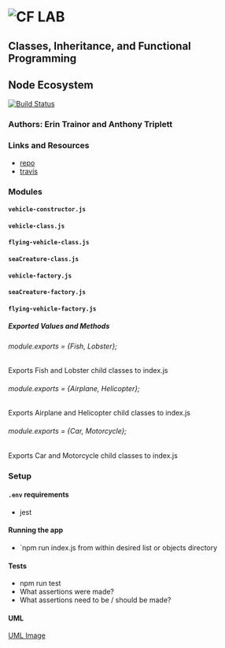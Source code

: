 ![CF](http://i.imgur.com/7v5ASc8.png) LAB
=================================================
## Classes, Inheritance, and Functional Programming

## Node Ecosystem
[![Build Status](https://www.travis-ci.com/etrainor/401-javascript-lab02.svg?branch=master)](https://www.travis-ci.com/etrainor/401-javascript-lab02)

### Authors: Erin Trainor and Anthony Triplett

### Links and Resources
* [repo](https://github.com/etrainor/401-javascript-lab02)
* [travis](https://www.travis-ci.com/etrainor/401-javascript-lab02)

### Modules
#### `vehicle-constructor.js`
#### `vehicle-class.js`
#### `flying-vehicle-class.js`
#### `seaCreature-class.js`
#### `vehicle-factory.js`
#### `seaCreature-factory.js`
#### `flying-vehicle-factory.js`

##### Exported Values and Methods

###### module.exports = {Fish, Lobster};
Exports Fish and Lobster child classes to index.js

###### module.exports = {Airplane, Helicopter};
Exports Airplane and Helicopter child classes to index.js

###### module.exports = {Car, Motorcycle};
Exports Car and Motorcycle child classes to index.js

### Setup
#### `.env` requirements
* jest

#### Running the app
* `npm run index.js from within desired list or objects directory

#### Tests
* npm run test
* What assertions were made?
* What assertions need to be / should be made?

#### UML
[UML Image](https://drive.google.com/file/d/1-Sc_s2u2PM6s1abqWhpBWiWI4i5-9V11/view?usp=sharing)

   
 

